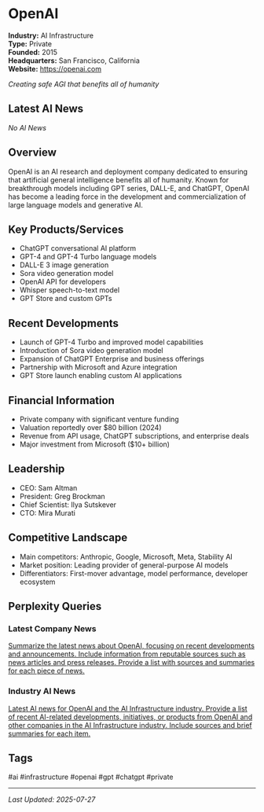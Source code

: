 # OpenAI

**Industry:** AI Infrastructure  
**Type:** Private  
**Founded:** 2015  
**Headquarters:** San Francisco, California  
**Website:** https://openai.com

*Creating safe AGI that benefits all of humanity*

## Latest AI News

*No AI News*

## Overview
OpenAI is an AI research and deployment company dedicated to ensuring that artificial general intelligence benefits all of humanity. Known for breakthrough models including GPT series, DALL-E, and ChatGPT, OpenAI has become a leading force in the development and commercialization of large language models and generative AI.

## Key Products/Services
- ChatGPT conversational AI platform
- GPT-4 and GPT-4 Turbo language models
- DALL-E 3 image generation
- Sora video generation model
- OpenAI API for developers
- Whisper speech-to-text model
- GPT Store and custom GPTs

## Recent Developments
- Launch of GPT-4 Turbo and improved model capabilities
- Introduction of Sora video generation model
- Expansion of ChatGPT Enterprise and business offerings
- Partnership with Microsoft and Azure integration
- GPT Store launch enabling custom AI applications

## Financial Information
- Private company with significant venture funding
- Valuation reportedly over $80 billion (2024)
- Revenue from API usage, ChatGPT subscriptions, and enterprise deals
- Major investment from Microsoft ($10+ billion)

## Leadership
- CEO: Sam Altman
- President: Greg Brockman
- Chief Scientist: Ilya Sutskever
- CTO: Mira Murati

## Competitive Landscape
- Main competitors: Anthropic, Google, Microsoft, Meta, Stability AI
- Market position: Leading provider of general-purpose AI models
- Differentiators: First-mover advantage, model performance, developer ecosystem

## Perplexity Queries
### Latest Company News
[Summarize the latest news about OpenAI, focusing on recent developments and announcements. Include information from reputable sources such as news articles and press releases. Provide a list with sources and summaries for each piece of news.](https://www.perplexity.ai/search/summarize-the-latest-news-about-openai-focusing-on-recent-developments-and-announcements-include-information-from-reputable-sources-such-as-news-articles-and-press-releases-provide-a-list-with-sources-and-summaries-for-each-piece-of-news)

### Industry AI News
[Latest AI news for OpenAI and the AI Infrastructure industry. Provide a list of recent AI-related developments, initiatives, or products from OpenAI and other companies in the AI Infrastructure industry. Include sources and brief summaries for each item.](https://www.perplexity.ai/search/latest-ai-news-for-openai-and-the-ai-infrastructure-industry-provide-a-list-of-recent-ai-related-developments-initiatives-or-products-from-openai-and-other-companies-in-the-ai-infrastructure-industry-include-sources-and-brief-summaries-for-each-item)

## Tags
#ai #infrastructure #openai #gpt #chatgpt #private

---
*Last Updated: 2025-07-27*